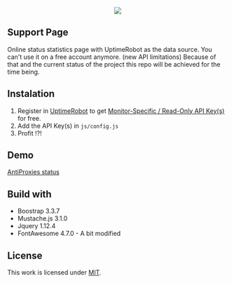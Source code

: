 <p align="center">
  <img src="https://raw.githubusercontent.com/AntiProxies/Debut-Simple-changelog/master/images/logo-t.png">
</p>

<p align="center">
  <h2>Support Page</h2>
</p> 


Online status statistics page with UptimeRobot as the data source. You can't use it on a free account anymore. (new API limitations) Because of that and the current status of the project this repo will be achieved for the time being.


## Instalation

1. Register in [UptimeRobot](https://uptimerobot.com/) to get [Monitor-Specific / Read-Only API Key(s)](https://uptimerobot.com/dashboard.php#mySettings) for free.
2. Add the API Key(s) in `js/config.js`
3. Profit !?!

## Demo

[AntiProxies status](https://status.antiproxies.com)

## Build with

* Boostrap 3.3.7
* Mustache.js 3.1.0
* Jquery 1.12.4
* FontAwesome 4.7.0 - A bit modified

## License

This work is licensed under [MIT](LICENSE.md).
